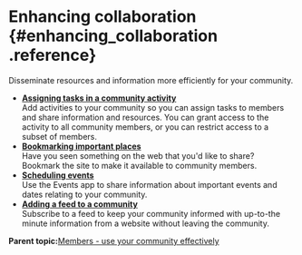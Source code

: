 # Enhancing collaboration {#enhancing_collaboration .reference}

Disseminate resources and information more efficiently for your community.

-   **[Assigning tasks in a community activity](../communities/t_com_use_activities_widget.md)**  
Add activities to your community so you can assign tasks to members and share information and resources. You can grant access to the activity to all community members, or you can restrict access to a subset of members.
-   **[Bookmarking important places](../communities/community_bookmarks_frame.md)**  
Have you seen something on the web that you'd like to share? Bookmark the site to make it available to community members.
-   **[Scheduling events](../communities/community_events_frame.md)**  
Use the Events app to share information about important events and dates relating to your community.
-   **[Adding a feed to a community](../communities/t_com_feed_adding.md)**  
Subscribe to a feed to keep your community informed with up-to-the minute information from a website without leaving the community.

**Parent topic:**[Members - use your community effectively](../communities/community_members.md)

